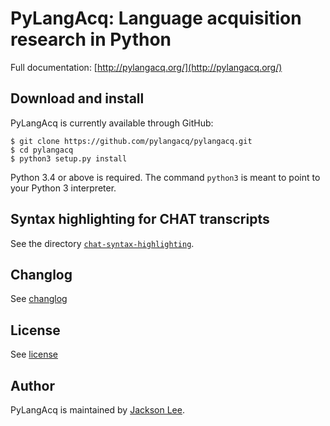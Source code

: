 PyLangAcq: Language acquisition research in Python
==================================================

Full documentation: [http://pylangacq.org/](http://pylangacq.org/)

Download and install
--------------------

PyLangAcq is currently available through GitHub:

    $ git clone https://github.com/pylangacq/pylangacq.git
    $ cd pylangacq
    $ python3 setup.py install

Python 3.4 or above is required. The command `python3` is meant to point to your Python 3 interpreter.


Syntax highlighting for CHAT transcripts
----------------------------------------

See the directory [`chat-syntax-highlighting`](chat-syntax-highlighting).


Changlog
--------

See [changlog](changelog.md)


License
-------

See [license](license.txt)


Author
------

PyLangAcq is maintained by [Jackson Lee](http://jacksonllee.com/).

